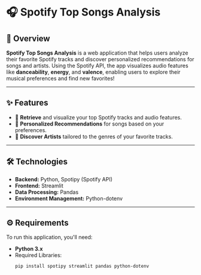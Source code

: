 # 🎧 Spotify Top Songs Analysis  

## 🌟 Overview  
**Spotify Top Songs Analysis** is a web application that helps users analyze their favorite Spotify tracks and discover personalized recommendations for songs and artists. Using the Spotify API, the app visualizes audio features like **danceability**, **energy**, and **valence**, enabling users to explore their musical preferences and find new favorites!  

---

## ✨ Features  
- 🎵 **Retrieve** and visualize your top Spotify tracks and audio features.  
- 🧠 **Personalized Recommendations** for songs based on your preferences.  
- 🎤 **Discover Artists** tailored to the genres of your favorite tracks.  

---

## 🛠️ Technologies  
- **Backend:** Python, Spotipy (Spotify API)  
- **Frontend:** Streamlit  
- **Data Processing:** Pandas  
- **Environment Management:** Python-dotenv  

---

## ⚙️ Requirements  
To run this application, you'll need:  
- **Python 3.x**  
- Required Libraries:  
  ```bash
  pip install spotipy streamlit pandas python-dotenv
